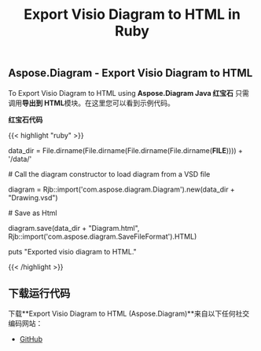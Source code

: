 ﻿---
title: Export Visio Diagram to HTML in Ruby
type: docs
weight: 20
url: /zh/java/export-visio-diagram-to-html-in-ruby/
---
## **Aspose.Diagram - Export Visio Diagram to HTML**
To Export Visio Diagram to HTML using **Aspose.Diagram Java 红宝石** 只需调用**导出到 HTML**模块。在这里您可以看到示例代码。

**红宝石代码**

{{< highlight "ruby" >}}

 data_dir = File.dirname(File.dirname(File.dirname(File.dirname(__FILE__)))) + '/data/'

\# Call the diagram constructor to load diagram from a VSD file

diagram = Rjb::import('com.aspose.diagram.Diagram').new(data_dir + "Drawing.vsd")

\# Save as Html

diagram.save(data_dir + "Diagram.html", Rjb::import('com.aspose.diagram.SaveFileFormat').HTML)

puts "Exported visio diagram to HTML."

{{< /highlight >}}
## **下载运行代码**
下载**Export Visio Diagram to HTML (Aspose.Diagram)**来自以下任何社交编码网站：

- [GitHub](https://github.com/asposediagram/Aspose.Diagram-for-Java/blob/master/Plugins/Aspose_Diagram_Java_for_Ruby/lib/asposediagramjava/Export/exporttohtml.rb)
